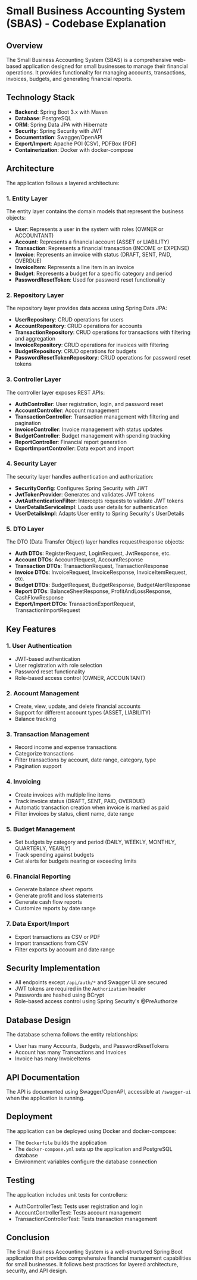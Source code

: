 # Small Business Accounting System (SBAS) - Codebase Explanation

## Overview

The Small Business Accounting System (SBAS) is a comprehensive web-based application designed for small businesses to manage their financial operations. It provides functionality for managing accounts, transactions, invoices, budgets, and generating financial reports.

## Technology Stack

- **Backend**: Spring Boot 3.x with Maven
- **Database**: PostgreSQL
- **ORM**: Spring Data JPA with Hibernate
- **Security**: Spring Security with JWT
- **Documentation**: Swagger/OpenAPI
- **Export/Import**: Apache POI (CSV), PDFBox (PDF)
- **Containerization**: Docker with docker-compose

## Architecture

The application follows a layered architecture:

### 1. Entity Layer

The entity layer contains the domain models that represent the business objects:

- **User**: Represents a user in the system with roles (OWNER or ACCOUNTANT)
- **Account**: Represents a financial account (ASSET or LIABILITY)
- **Transaction**: Represents a financial transaction (INCOME or EXPENSE)
- **Invoice**: Represents an invoice with status (DRAFT, SENT, PAID, OVERDUE)
- **InvoiceItem**: Represents a line item in an invoice
- **Budget**: Represents a budget for a specific category and period
- **PasswordResetToken**: Used for password reset functionality

### 2. Repository Layer

The repository layer provides data access using Spring Data JPA:

- **UserRepository**: CRUD operations for users
- **AccountRepository**: CRUD operations for accounts
- **TransactionRepository**: CRUD operations for transactions with filtering and aggregation
- **InvoiceRepository**: CRUD operations for invoices with filtering
- **BudgetRepository**: CRUD operations for budgets
- **PasswordResetTokenRepository**: CRUD operations for password reset tokens

### 3. Controller Layer

The controller layer exposes REST APIs:

- **AuthController**: User registration, login, and password reset
- **AccountController**: Account management
- **TransactionController**: Transaction management with filtering and pagination
- **InvoiceController**: Invoice management with status updates
- **BudgetController**: Budget management with spending tracking
- **ReportController**: Financial report generation
- **ExportImportController**: Data export and import

### 4. Security Layer

The security layer handles authentication and authorization:

- **SecurityConfig**: Configures Spring Security with JWT
- **JwtTokenProvider**: Generates and validates JWT tokens
- **JwtAuthenticationFilter**: Intercepts requests to validate JWT tokens
- **UserDetailsServiceImpl**: Loads user details for authentication
- **UserDetailsImpl**: Adapts User entity to Spring Security's UserDetails

### 5. DTO Layer

The DTO (Data Transfer Object) layer handles request/response objects:

- **Auth DTOs**: RegisterRequest, LoginRequest, JwtResponse, etc.
- **Account DTOs**: AccountRequest, AccountResponse
- **Transaction DTOs**: TransactionRequest, TransactionResponse
- **Invoice DTOs**: InvoiceRequest, InvoiceResponse, InvoiceItemRequest, etc.
- **Budget DTOs**: BudgetRequest, BudgetResponse, BudgetAlertResponse
- **Report DTOs**: BalanceSheetResponse, ProfitAndLossResponse, CashFlowResponse
- **Export/Import DTOs**: TransactionExportRequest, TransactionImportRequest

## Key Features

### 1. User Authentication

- JWT-based authentication
- User registration with role selection
- Password reset functionality
- Role-based access control (OWNER, ACCOUNTANT)

### 2. Account Management

- Create, view, update, and delete financial accounts
- Support for different account types (ASSET, LIABILITY)
- Balance tracking

### 3. Transaction Management

- Record income and expense transactions
- Categorize transactions
- Filter transactions by account, date range, category, type
- Pagination support

### 4. Invoicing

- Create invoices with multiple line items
- Track invoice status (DRAFT, SENT, PAID, OVERDUE)
- Automatic transaction creation when invoice is marked as paid
- Filter invoices by status, client name, date range

### 5. Budget Management

- Set budgets by category and period (DAILY, WEEKLY, MONTHLY, QUARTERLY, YEARLY)
- Track spending against budgets
- Get alerts for budgets nearing or exceeding limits

### 6. Financial Reporting

- Generate balance sheet reports
- Generate profit and loss statements
- Generate cash flow reports
- Customize reports by date range

### 7. Data Export/Import

- Export transactions as CSV or PDF
- Import transactions from CSV
- Filter exports by account and date range

## Security Implementation

- All endpoints except `/api/auth/*` and Swagger UI are secured
- JWT tokens are required in the `Authorization` header
- Passwords are hashed using BCrypt
- Role-based access control using Spring Security's @PreAuthorize

## Database Design

The database schema follows the entity relationships:

- User has many Accounts, Budgets, and PasswordResetTokens
- Account has many Transactions and Invoices
- Invoice has many InvoiceItems

## API Documentation

The API is documented using Swagger/OpenAPI, accessible at `/swagger-ui` when the application is running.

## Deployment

The application can be deployed using Docker and docker-compose:

- The `Dockerfile` builds the application
- The `docker-compose.yml` sets up the application and PostgreSQL database
- Environment variables configure the database connection

## Testing

The application includes unit tests for controllers:

- AuthControllerTest: Tests user registration and login
- AccountControllerTest: Tests account management
- TransactionControllerTest: Tests transaction management

## Conclusion

The Small Business Accounting System is a well-structured Spring Boot application that provides comprehensive financial management capabilities for small businesses. It follows best practices for layered architecture, security, and API design.